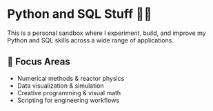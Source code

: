 # Python and SQL Stuff 🧪🐍

This is a personal sandbox where I experiment, build, and improve my Python and SQL skills across a wide range of applications.

## 🧠 Focus Areas
- Numerical methods & reactor physics
- Data visualization & simulation
- Creative programming & visual math
- Scripting for engineering workflows
